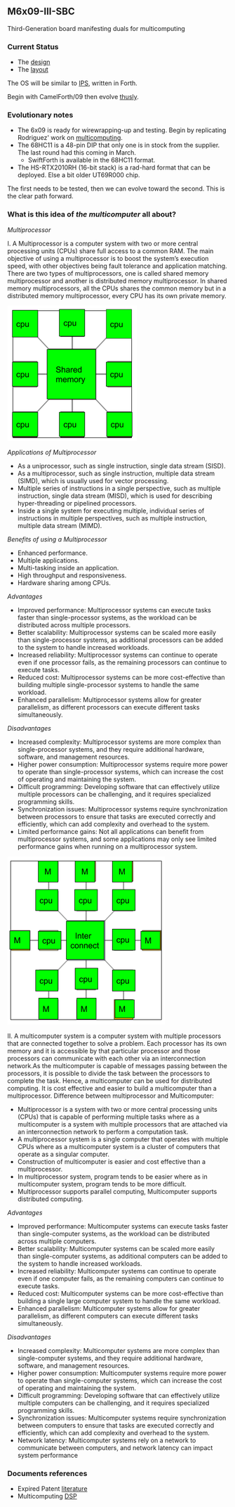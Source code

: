 ## M6x09-III-SBC

Third-Generation board manifesting duals for multicomputing

### Current Status

* The [design](/design/README.md)
* The [layout](/design/layout.md)

The OS will be similar to [IPS](https://www.abebooks.co.uk/9781096992158/IPS-Forth-like-Language-Space-High-1096992159/plp), written in Forth.

Begin with CamelForth/09 then evolve [thusly](https://www.forth.com/embedded/).

### Evolutionary notes

* The 6x09 is ready for wirewrapping-up and testing. Begin by replicating Rodriguez' work on [multicomputing](https://github.com/cartheur/M6809-multicomputer).
* The 68HC11 is a 48-pin DIP that only one is in stock from the supplier. The last round had this coming in March.
    - SwiftForth is available in the 68HC11 format.
* The HS-RTX2010RH (16-bit stack) is a rad-hard format that can be deployed. Else a bit older UT69R000 chip.

The first needs to be tested, then we can evolve toward the second. This is the clear path forward.

### What is this idea of _the multicomputer_ all about?

_Multiprocessor_

I. A Multiprocessor is a computer system with two or more central processing units (CPUs) share full access to a common RAM. The main objective of using a multiprocessor is to boost the system’s execution speed, with other objectives being fault tolerance and application matching. There are two types of multiprocessors, one is called shared memory multiprocessor and another is distributed memory multiprocessor. In shared memory multiprocessors, all the CPUs shares the common memory but in a distributed memory multiprocessor, every CPU has its own private memory.

![image](/images/design.png)

_Applications of Multiprocessor_

* As a uniprocessor, such as single instruction, single data stream (SISD).
* As a multiprocessor, such as single instruction, multiple data stream (SIMD), which is usually used for vector processing.
* Multiple series of instructions in a single perspective, such as multiple instruction, single data stream (MISD), which is used for describing hyper-threading or pipelined processors.
* Inside a single system for executing multiple, individual series of instructions in multiple perspectives, such as multiple instruction, multiple data stream (MIMD).

_Benefits of using a Multiprocessor_

* Enhanced performance.
* Multiple applications.
* Multi-tasking inside an application.
* High throughput and responsiveness.
* Hardware sharing among CPUs.

_Advantages_

* Improved performance: Multiprocessor systems can execute tasks faster than single-processor systems, as the workload can be distributed across multiple processors.
* Better scalability: Multiprocessor systems can be scaled more easily than single-processor systems, as additional processors can be added to the system to handle increased workloads.
* Increased reliability: Multiprocessor systems can continue to operate even if one processor fails, as the remaining processors can continue to execute tasks.
* Reduced cost: Multiprocessor systems can be more cost-effective than building multiple single-processor systems to handle the same workload.
* Enhanced parallelism: Multiprocessor systems allow for greater parallelism, as different processors can execute different tasks simultaneously.

_Disadvantages_

* Increased complexity: Multiprocessor systems are more complex than single-processor systems, and they require additional hardware, software, and management resources.
* Higher power consumption: Multiprocessor systems require more power to operate than single-processor systems, which can increase the cost of operating and maintaining the system.
* Difficult programming: Developing software that can effectively utilize multiple processors can be challenging, and it requires specialized programming skills.
* Synchronization issues: Multiprocessor systems require synchronization between processors to ensure that tasks are executed correctly and efficiently, which can add complexity and overhead to the system.
* Limited performance gains: Not all applications can benefit from multiprocessor systems, and some applications may only see limited performance gains when running on a multiprocessor system.

![image](/images/interconnect.png)

II. A multicomputer system is a computer system with multiple processors that are connected together to solve a problem. Each processor has its own memory and it is accessible by that particular processor and those processors can communicate with each other via an interconnection network.As the multicomputer is capable of messages passing between the processors, it is possible to divide the task between the processors to complete the task. Hence, a multicomputer can be used for distributed computing. It is cost effective and easier to build a multicomputer than a multiprocessor. Difference between multiprocessor and Multicomputer:

* Multiprocessor is a system with two or more central processing units (CPUs) that is capable of performing multiple tasks where as a multicomputer is a system with multiple processors that are attached via an interconnection network to perform a computation task.
* A multiprocessor system is a single computer that operates with multiple CPUs where as a multicomputer system is a cluster of computers that operate as a singular computer.
* Construction of multicomputer is easier and cost effective than a multiprocessor.
* In multiprocessor system, program tends to be easier where as in multicomputer system, program tends to be more difficult.
* Multiprocessor supports parallel computing, Multicomputer supports distributed computing.

_Advantages_

* Improved performance: Multicomputer systems can execute tasks faster than single-computer systems, as the workload can be distributed across multiple computers.
* Better scalability: Multicomputer systems can be scaled more easily than single-computer systems, as additional computers can be added to the system to handle increased workloads.
* Increased reliability: Multicomputer systems can continue to operate even if one computer fails, as the remaining computers can continue to execute tasks.
* Reduced cost: Multicomputer systems can be more cost-effective than building a single large computer system to handle the same workload.
* Enhanced parallelism: Multicomputer systems allow for greater parallelism, as different computers can execute different tasks simultaneously.

_Disadvantages_

* Increased complexity: Multicomputer systems are more complex than single-computer systems, and they require additional hardware, software, and management resources.
* Higher power consumption: Multicomputer systems require more power to operate than single-computer systems, which can increase the cost of operating and maintaining the system.
* Difficult programming: Developing software that can effectively utilize multiple computers can be challenging, and it requires specialized programming skills.
* Synchronization issues: Multicomputer systems require synchronization between computers to ensure that tasks are executed correctly and efficiently, which can add complexity and overhead to the system.
* Network latency: Multicomputer systems rely on a network to communicate between computers, and network latency can impact system performance

### Documents references

* Expired Patent [literature](https://patents.google.com/?inventor=Lawrence+S.+Mok)
* Multicomputing [DSP](https://www.semanticscholar.org/paper/A-multicomputer-type-DSP-system-for-super-signal-Ono-Kanayama/ee09a9bf444c2bd962d704a834e61a0ef8cb44b4)